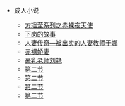 <!-- docs/_sidebar.md -->

- 成人小说

  - [方瑶莹系列之赤裸夜天使](/an/FangYaoYingXiLieZhiChiLuoYeTianShi)
  - [下岗的故事](/an/XiaGangDeGuShi)
  - [人妻传奇—被出卖的人妻教师于娜](/an/RenQiChuanQiBeiChuMaiDeRenQiJiaoShiYuNa)
  - [赤裸娇妻](/an/ChiLuoJiaoQi)
  - [豪乳老师刘艳](/an/HaoRuLaoShiLiuYan)
  - [第二节](/an/)
  - [第二节](/an/)
  - [第二节](/an/)
  - [第二节](/an/)
